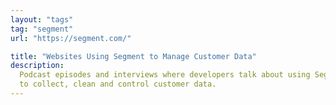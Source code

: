 ```yaml
---
layout: "tags"
tag: "segment"
url: "https://segment.com/"

title: "Websites Using Segment to Manage Customer Data"
description:
  Podcast episodes and interviews where developers talk about using Segment
  to collect, clean and control customer data.
---
```

